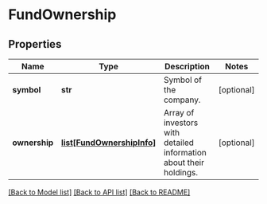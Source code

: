 # FundOwnership

## Properties
Name | Type | Description | Notes
------------ | ------------- | ------------- | -------------
**symbol** | **str** | Symbol of the company. | [optional] 
**ownership** | [**list[FundOwnershipInfo]**](FundOwnershipInfo.md) | Array of investors with detailed information about their holdings. | [optional] 

[[Back to Model list]](../README.md#documentation-for-models) [[Back to API list]](../README.md#documentation-for-api-endpoints) [[Back to README]](../README.md)


